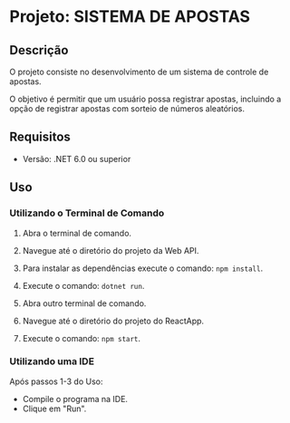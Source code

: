 # Projeto: SISTEMA DE APOSTAS

## Descrição
O projeto consiste no desenvolvimento de um sistema de controle de apostas.

O objetivo é permitir que um usuário possa registrar apostas, incluindo a opção de registrar apostas com sorteio de números aleatórios.

## Requisitos
- Versão: .NET 6.0 ou superior


## Uso
### Utilizando o Terminal de Comando

1. Abra o terminal de comando.
2. Navegue até o diretório do projeto da Web API.
3. Para instalar as dependências execute o comando: `npm install`.
4. Execute o comando: `dotnet run`.

5. Abra outro terminal de comando.
6. Navegue até o diretório do projeto do ReactApp.
7. Execute o comando: `npm start`.

### Utilizando uma IDE
 Após passos 1-3 do Uso:
- Compile o programa na IDE.
- Clique em "Run".
